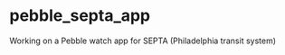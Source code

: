 pebble_septa_app
================

Working on a Pebble watch app for SEPTA (Philadelphia transit system)
